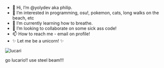 - 👋 Hi, I’m @yolydev aka philip.
- 👀 I’m interested in programming, osu!, pokemon, cats, long walks on the beach, etc
- 🌱 I’m currently learning how to breathe.
- 💞️ I’m looking to collaborate on some sick ass code!
- 📫 How to reach me - email on profile!
- ✨ Let me be a unicorn! ✨

![lucari](https://user-images.githubusercontent.com/20355730/149593435-9b61e235-4366-4d29-8960-6274196c26f1.png)


go lucario!! use steel beam!!!
<!---
yolydev/yolydev is a ✨ special ✨ repository because its `README.md` (this file) appears on your GitHub profile.
You can click the Preview link to take a look at your changes.
--->
